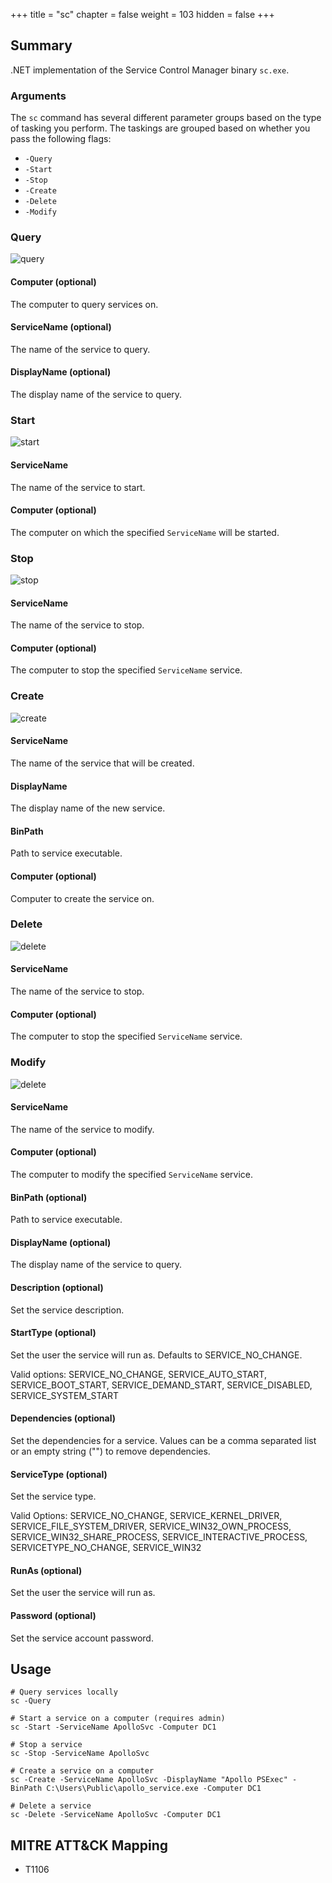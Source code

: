 +++
title = "sc"
chapter = false
weight = 103
hidden = false
+++

## Summary
.NET implementation of the Service Control Manager binary `sc.exe`.

### Arguments

The `sc` command has several different parameter groups based on the type of tasking you perform. The taskings are grouped based on whether you pass the following flags:

- `-Query`
- `-Start`
- `-Stop`
- `-Create`
- `-Delete`
- `-Modify`

### Query

![query](../images/sc_query.png)

#### Computer (optional)

The computer to query services on.

#### ServiceName (optional)

The name of the service to query.

#### DisplayName (optional)

The display name of the service to query.

### Start

![start](../images/sc_start.png)

#### ServiceName

The name of the service to start.

#### Computer (optional)

The computer on which the specified `ServiceName` will be started.

### Stop

![stop](../images/sc_stop.png)

#### ServiceName

The name of the service to stop.

#### Computer (optional)

The computer to stop the specified `ServiceName` service.

### Create

![create](../images/sc_create.png)

#### ServiceName

The name of the service that will be created.

#### DisplayName

The display name of the new service.

#### BinPath

Path to service executable.

#### Computer (optional)

Computer to create the service on.

### Delete

![delete](../images/sc_delete.png)

#### ServiceName

The name of the service to stop.

#### Computer (optional)

The computer to stop the specified `ServiceName` service.

### Modify

![delete](../images/sc_modify.png)

#### ServiceName

The name of the service to modify.

#### Computer (optional)

The computer to modify the specified `ServiceName` service.

#### BinPath (optional)

Path to service executable.

#### DisplayName (optional)

The display name of the service to query.

#### Description (optional) 
Set the service description.

#### StartType (optional)
Set the user the service will run as. Defaults to SERVICE_NO_CHANGE.

Valid options: SERVICE_NO_CHANGE, SERVICE_AUTO_START, SERVICE_BOOT_START, SERVICE_DEMAND_START, SERVICE_DISABLED, SERVICE_SYSTEM_START

#### Dependencies (optional) 
Set the dependencies for a service. Values can be a comma separated list or an empty string ("") to remove dependencies.

#### ServiceType (optional)
Set the service type.

Valid Options: SERVICE_NO_CHANGE, SERVICE_KERNEL_DRIVER, SERVICE_FILE_SYSTEM_DRIVER, SERVICE_WIN32_OWN_PROCESS, SERVICE_WIN32_SHARE_PROCESS, SERVICE_INTERACTIVE_PROCESS, SERVICETYPE_NO_CHANGE, SERVICE_WIN32

#### RunAs (optional)

Set the user the service will run as.

#### Password (optional)
Set the service account password.


## Usage
```
# Query services locally
sc -Query

# Start a service on a computer (requires admin)
sc -Start -ServiceName ApolloSvc -Computer DC1

# Stop a service
sc -Stop -ServiceName ApolloSvc

# Create a service on a computer
sc -Create -ServiceName ApolloSvc -DisplayName "Apollo PSExec" -BinPath C:\Users\Public\apollo_service.exe -Computer DC1

# Delete a service
sc -Delete -ServiceName ApolloSvc -Computer DC1
```

## MITRE ATT&CK Mapping

- T1106
